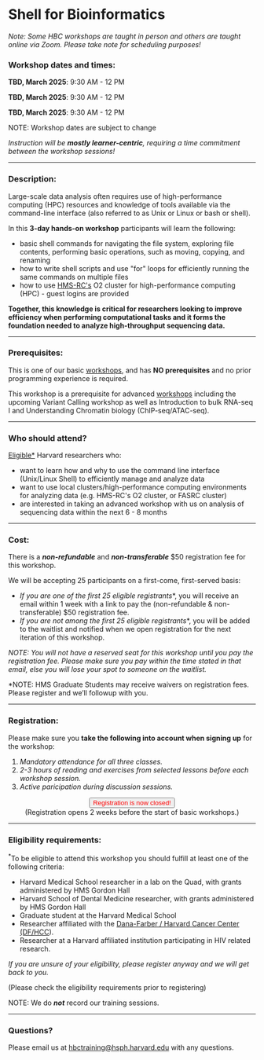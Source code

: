 # Shell for Bioinformatics

*Note: Some HBC workshops are taught in person and others are taught online via Zoom. Please take note for scheduling purposes!*


### **Workshop dates and times:**
<!--### **Location: Longwood Medical Area**-->

**TBD, March 2025**: 9:30 AM - 12 PM

**TBD, March 2025**: 9:30 AM - 12 PM

**TBD, March 2025**: 9:30 AM - 12 PM

<!-- This content will not appear in the rendered Markdown -->

NOTE: Workshop dates are subject to change 

_Instruction will be **mostly learner-centric**, requiring a time commitment between the workshop sessions!_

---

### **Description:**
Large-scale data analysis often requires use of high-performance computing (HPC) resources and knowledge of tools available via the command-line interface (also referred to as Unix or Linux or bash or shell).

In this **3-day hands-on workshop** participants will learn the following:

- basic shell commands for navigating the file system, exploring file contents, performing basic operations, such as moving, copying, and renaming
- how to write shell scripts and use "for" loops for efficiently running the same commands on multiple files
- how to use [HMS-RC's](https://it.hms.harvard.edu/our-services/research-computing) O2 cluster for high-performance computing (HPC) - guest logins are provided

**Together, this knowledge is critical for researchers looking to improve efficiency when performing computational tasks and it forms the foundation needed to analyze high-throughput sequencing data.**

---

### **Prerequisites:**

This is one of our basic [workshops](https://hbctraining.github.io/main/), and has **NO prerequisites** and no prior programming experience is required. 

This workshop is a prerequisite for advanced [workshops](https://hbctraining.github.io/main/#advanced-topics) including the upcoming Variant Calling workshop as well as Introduction to bulk RNA-seq I and Understanding Chromatin biology (ChIP-seq/ATAC-seq).

---

### **Who should attend?**

[Eligible*](#eligibility-requirements) Harvard researchers who: 

- want to learn how and why to use the command line interface (Unix/Linux Shell) to efficiently manage and analyze data
- want to use local clusters/high-performance computing environments for analyzing data (e.g. HMS-RC's O2 cluster, or FASRC cluster)
- are interested in taking an advanced workshop with us on analysis of sequencing data within the next 6 - 8 months


---

### **Cost:**

There is a ***non-refundable*** and ***non-transferable*** $50 registration fee for this workshop.

We will be accepting 25 participants on a first-come, first-served basis:

- **If you are one of the first 25 eligible* registrants**, you will receive an email within 1 week with a link to pay the (non-refundable & non-transferable) $50 registration fee. 
- **If you are not among the first 25 eligible* registrants**, you will be added to the waitlist and notified when we open registration for the next iteration of this workshop.

*NOTE: You will not have a reserved seat for this workshop until you pay the registration fee. Please make sure you pay within the time stated in that email, else you will lose your spot to someone on the waitlist.*

*NOTE: HMS Graduate Students may receive waivers on registration fees. Please register and we’ll followup with you.

---

### **Registration:**

Please make sure you **take the following into account when signing up** for the workshop:
 
1. _Mandatory attendance for all three classes._
2. _2-3 hours of reading and exercises from selected lessons before each workshop session._
3. _Active paricipation during discussion sessions._

<div style="text-align:center">
	 <a><button name="button" style = "color: red" >Registration is now closed!</button></a>
</div>

<div style="text-align:center">
	 (Registration opens 2 weeks before the start of basic workshops.)
</div> 

<!-- 
<div style="text-align:center">
	 <a><button name="button" style = "color: blue" onclick="location.href='https://harvard.az1.qualtrics.com/jfe/form/SV_8GQl9QNTcxS6TwG'">Click here to Register!</button></a>
</div>

<div style="text-align:center">
	 (Please check the eligibility requirements below prior to registering)
</div>
-->

<!-- This content will not appear in the rendered Markdown -->


---

### **Eligibility requirements:**

<sup>*</sup>To be eligible to attend this workshop you should fulfill at least one of the following criteria:

- Harvard Medical School researcher in a lab on the Quad, with grants administered by HMS Gordon Hall
- Harvard School of Dental Medicine researcher, with grants administered by HMS Gordon Hall
- Graduate student at the Harvard Medical School
- Researcher affiliated with the [Dana-Farber / Harvard Cancer Center (DF/HCC](https://www.dfhcc.harvard.edu)).
- Researcher at a Harvard affiliated institution participating in HIV related research.


*If you are unsure of your eligibility, please register anyway and we will get back to you.*


(Please check the eligibility requirements prior to registering)

NOTE: We do ***not*** record our training sessions. 

---

### **Questions?**

Please email us at hbctraining@hsph.harvard.edu with any questions.
